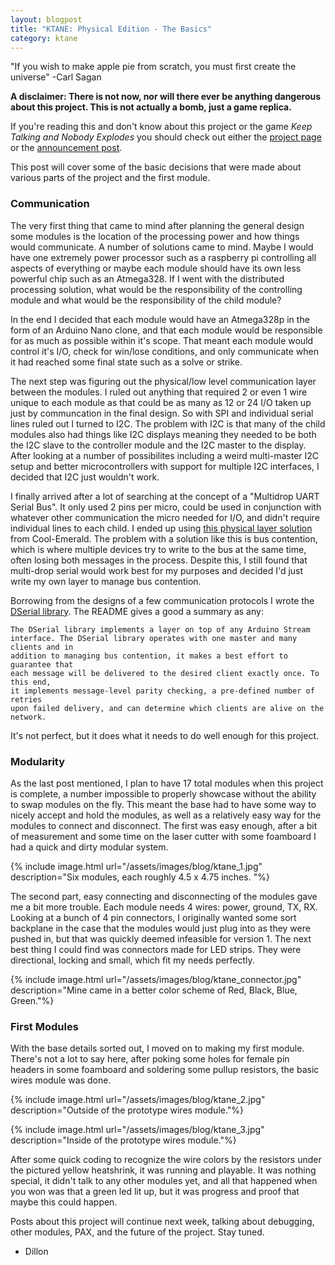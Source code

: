 ```yaml
---
layout: blogpost
title: "KTANE: Physical Edition - The Basics"
category: ktane
---
```


"If you wish to make apple pie from scratch, you must first create the universe"
-Carl Sagan

**A disclaimer: There is not now, nor will there ever be anything dangerous 
about this project. This is not actually a bomb, just a game replica.**

If you're reading this and don't know about this project or the game *Keep 
Talking and Nobody Explodes* you should check out either the 
[project page](/projects/KTANE_physical) or the 
[announcement post](/blog/2018/07/07/ktane).

This post will cover some of the basic decisions that were made about various
parts of the project and the first module.

### Communication ###
The very first thing that came to mind after planning the general design some
modules is the location of the processing power and how things would
communicate. A number of solutions came to mind. Maybe I would have one
extremely power processor such as a raspberry pi controlling all aspects of
everything or maybe each module should have its own less powerful chip such as
an Atmega328. If I went with the distributed processing solution, what would be
the responsibility of the controlling module and what would be the
responsibility of the child module? 

In the end I decided that each module would have an Atmega328p in the form of an
Arduino Nano clone, and that each module would be responsible for as much as
possible within it's scope. That meant each module would control it's I/O, check
for win/lose conditions, and only communicate when it had reached some final
state such as a solve or strike.

The next step was figuring out the physical/low level communication layer
between the modules. I ruled out anything that required 2 or even 1 wire unique
to each module as that could be as many as 12 or 24 I/O taken up just by
communcation in the final design. So with SPI and individual serial lines ruled
out I turned to I2C. The problem with I2C is that many of the child modules also
had things like I2C displays meaning they needed to be both the I2C slave to the
controller module and the I2C master to the display. After looking at a number
of possibilites including a weird multi-master I2C setup and better
microcontrollers with support for multiple I2C interfaces, I decided that I2C
just wouldn't work. 

I finally arrived after a lot of searching at the concept of a "Multidrop
UART Serial Bus". It only used 2 pins per micro, could be used in conjunction
with whatever other communication the micro needed for I/O, and didn't require
individual lines to each child. I ended up using [this physical layer solution](http://cool-emerald.blogspot.com/2009/10/multidrop-network-for-rs232.html) from 
Cool-Emerald. The problem with a solution like this is bus contention, which is
where multiple devices try to write to the bus at the same time, often losing
both messages in the process. Despite this, I still found that multi-drop serial
would work best for my purposes and decided I'd just write my own layer to
manage bus contention. 

Borrowing from the designs of a few communication protocols I wrote the
[DSerial library](https://github.com/dlareau/KTANE-physical/tree/master/Libraries/DSerial). 
The README gives a good a summary as any: 
``` 
The DSerial library implements a layer on top of any Arduino Stream
interface. The DSerial library operates with one master and many clients and in
addition to managing bus contention, it makes a best effort to guarantee that
each message will be delivered to the desired client exactly once. To this end,
it implements message-level parity checking, a pre-defined number of retries
upon failed delivery, and can determine which clients are alive on the network.
```

It's not perfect, but it does what it needs to do well enough for this project.

### Modularity ###
As the last post mentioned, I plan to have 17 total modules when this project is
complete, a number impossible to properly showcase without the ability to swap
modules on the fly. This meant the base had to have some way to nicely accept
and hold the modules, as well as a relatively easy way for the modules to
connect and disconnect. The first was easy enough, after a bit of measurement
and some time on the laser cutter with some foamboard I had a quick and dirty
modular system.

{% include image.html url="/assets/images/blog/ktane_1.jpg"
description="Six modules, each roughly 4.5 x 4.75 inches. "%}

The second part, easy connecting and disconnecting of the modules gave me a bit
more trouble. Each module needs 4 wires: power, ground, TX, RX. Looking at a
bunch of 4 pin connectors, I originally wanted some sort backplane in the case
that the modules would just plug into as they were pushed in, but that was
quickly deemed infeasible for version 1. The next best thing I could find was
connectors made for LED strips. They were directional, locking and small, which
fit my needs perfectly. 

{% include image.html url="/assets/images/blog/ktane_connector.jpg"
description="Mine came in a better color scheme of Red, Black, Blue, Green."%}

### First Modules ###

With the base details sorted out, I moved on to making my first module. There's
not a lot to say here, after poking some holes for female pin headers in some
foamboard and soldering some pullup resistors, the basic wires module was done.

{% include image.html url="/assets/images/blog/ktane_2.jpg"
description="Outside of the prototype wires module."%}

{% include image.html url="/assets/images/blog/ktane_3.jpg"
description="Inside of the prototype wires module."%}

After some quick coding to recognize the wire colors by the resistors under the
pictured yellow heatshrink, it was running and playable. It was nothing special,
it didn't talk to any other modules yet, and all that happened when you won was
that a green led lit up, but it was progress and proof that maybe this could
happen. 


Posts about this project will continue next week, talking about debugging,
other modules, PAX, and the future of the project. Stay tuned.

- Dillon